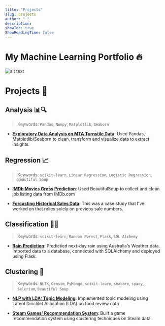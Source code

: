 ```yaml
---
title: "Projects"
slug: projects
author: " "
description: 
showToc: true
ShowReadingTime: false
---
```


# My Machine Learning Portfolio 🔥
![alt text](https://images.unsplash.com/photo-1527474305487-b87b222841cc?ixlib=rb-1.2.1&auto=format&fit=crop&w=967&q=80)


# Projects 🚀

## Analysis 📊🔍

> Keywords: `Pandas`, `Numpy`, `Matplotlib`, `Seaborn`

- [**Exploratory Data Analysis on MTA Turnstile Data**](https://github.com/berkmonder/TurnstileDataAnalysis-Exploration/tree/main): Used Pandas, Matplotlib/Seaborn to clean, transform and visualize data to extract insights.

## Regression 📈

> Keywords: `scikit-learn`, `Linear Regression`, `Logistic Regression`, `Beautiful Soup`

- [**IMDb Movies Gross Prediction**](https://github.com/berkmonder/IMDbGrossPrediction-Regression/tree/main): Used BeautifulSoup to collect and clean job listing data from IMDb.com

- [**Forcasting Historical Sales Data**](https://github.com/berkmonder/ForcastingBasedOnHistoricalData-Regression/tree/main/): This was a case study that I've worked on that relies solely on previeos sale numbers.

## Classification 🍎🍏

> Keywords: `scikit-learn`, `Random Forest`, `Flask`, `SQL Alchemy`

- [**Rain Prediction**](https://github.com/berkmonder/WeatherRainPrediction-Classification/tree/main): Predictied next-day rain using Australia's Weather data. Imported data to a database, connected with SQLAlchemy and deployed using Flask.

## Clustering 🌌

> Keywords: `NLTK`, `Gensim`, `PyMongo`, `scikit-learn`, `seaborn`, `spacy`, `Selenium`, `Beautiful Soup`

- [**NLP with LDA: Topic Modeling**](https://github.com/berkmonder/FoodReviewTopicModeling-Clustering/tree/main): Implemented topic modeling using Latent Dirichlet Allocation (LDA) on food
review data

- [**Steam Games' Recommendation System**](https://github.com/berkmonder/SteamGameRecommendation-Clustering/tree/main): Built a game recommendation system using clustering techniques on Steam data